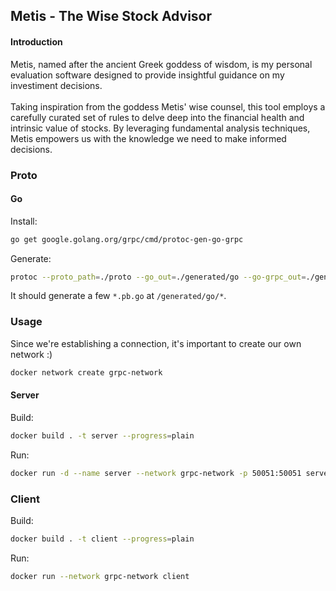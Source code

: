 ## Metis - The Wise Stock Advisor

#### Introduction
Metis, named after the ancient Greek goddess of wisdom, is my personal evaluation software designed to provide insightful guidance on my investiment decisions. </br></br>
Taking inspiration from the goddess Metis' wise counsel, this tool employs a carefully curated set of rules to delve deep into the financial health and intrinsic value of stocks. 
By leveraging fundamental analysis techniques, Metis empowers us with the knowledge we need to make informed decisions.


### Proto

#### Go

Install:

```bash
go get google.golang.org/grpc/cmd/protoc-gen-go-grpc
```

Generate:
```bash
protoc --proto_path=./proto --go_out=./generated/go --go-grpc_out=./generated/go ./proto/stock_picker.proto
```

It should generate a few `*.pb.go` at `/generated/go/*`.


### Usage

Since we're establishing a connection, it's important to create our own network :)

```bash
docker network create grpc-network
```

#### Server

Build:

```bash
docker build . -t server --progress=plain
```

Run:

```bash
docker run -d --name server --network grpc-network -p 50051:50051 server
```

### Client

Build:

```bash
docker build . -t client --progress=plain
```

Run:

```bash
docker run --network grpc-network client
```
